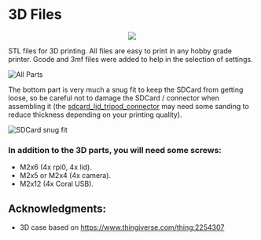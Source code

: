 # 3D Files
<p align="center">
<img src="https://user-images.githubusercontent.com/6606382/129368344-68ccc458-cac9-41ab-bf6e-68a453ae77b5.gif" />
</p>

STL files for 3D printing. All files are easy to print in any hobby grade printer. Gcode and 3mf files were added to help in the selection of settings.

![All Parts](all_parts.png)

The bottom part is very much a snug fit to keep the SDCard from getting loose, so be careful not to damage the SDCard / connector when assembling it (the [sdcard_lid_tripod_connector](sdcard_lid_tripod_connector.stl) may need some sanding to reduce thickness depending on your printing quality).

![SDCard snug fit](sdcard_snugfit.jpg)

### In addition to the 3D parts, you will need some screws:
* M2x6 (4x rpi0, 4x lid).
* M2x5 or M2x4 (4x camera).
* M2x12 (4x Coral USB).

## Acknowledgments:
* 3D case based on https://www.thingiverse.com/thing:2254307

